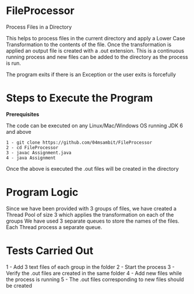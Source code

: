 # FileProcessor
Process Files in a Directory

This helps to process files in the current directory and apply a Lower Case Transformation to the contents of the file.
Once the transformation is applied an output file is created with a .out extension. This is a continuous running process and
new files can be added to the directory as the process is run.

The program exits if there is an Exception or the user exits is forcefully

# Steps to Execute the Program

**Prerequisites**

The code can be executed on any Linux/Mac/Windows OS running JDK 6 and above

```
1 - git clone https://github.com/04msambit/FileProcessor
2 - cd FileProcessor
3 - javac Assignment.java
4 - java Assignment
```

Once the above is executed the .out files will be created in the directory

# Program Logic

Since we have been provided with 3 groups of files, we have created a Thread Pool of size 3 which applies the transformation on each of the groups
We have used 3 separate queues to store the names of the files. Each Thread process a separate queue.

# Tests Carried Out

1 - Add 3 text files of each group in the folder
2 - Start the process
3 - Verify the .out files are created in the same folder
4 - Add new files while the process is running
5 - The .out files corresponding to new files should be created

